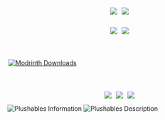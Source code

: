 
<div style="display:flex;justify-content:center;flex-direction:column;">
<br/>
<p style="text-align: center; display: flex; justify-content: center; gap:10px;">
    <a href="https://fabricmc.net/" target="_blank"><img style="display: inline-block; position:relative;" src="https://img.shields.io/badge/mod%20loader-Fabric-brightgreen" /></a>
     <a href="https://github.com/Khazoda/Plushables/tree/1.20-FABRIC" target="_blank"><img style="display: inline-block; position:relative;" src="https://img.shields.io/badge/latest%20version-1.20-blue" /></a>
</p>
<p style="text-align: center; display: flex; justify-content: center; gap:10px;">
    <a href="https://github.com/Khazoda/Plushables/issues" target="_blank"><img style="display: inline-block; position:relative;" src="https://img.shields.io/github/issues/Khazoda/Plushables" /></a>
    <a href="https://github.com/Khazoda/Plushables/tree/1.20-FABRIC" target="_blank"><img style="display: inline-block; position:relative;" src="https://img.shields.io/github/last-commit/Khazoda/Plushables/1.20-FABRIC" /></a>
</p>

<p style="text-align: center; display: flex; justify-content: center; gap:10px;">
    <a href="https://www.curseforge.com/minecraft/mc-mods/plushables"> <img
            src="https://cf.way2muchnoise.eu/full_318603_downloads.svg" alt=""
            style="margin-left: 2px;margin-right: 2px" /></a>

<a href="https://modrinth.com/mod/plushables" style="margin-left: 2px;margin-right: 2px">![Modrinth Downloads](https://img.shields.io/modrinth/dt/plushables?logo=modrinth)</a>
</p>
<p style="text-align: center; display: flex; justify-content: center; gap:10px;">
<a href="https://modrinth.com/mod/fabric-api/versions" target="_blank"><img src="https://github.com/Khazoda/Plushables/raw/1.20-FABRIC/web_assets/download-fabric-api-button.png"></a>
<a href="https://modrinth.com/mod/geckolib/versions" target="_blank"><img src="https://github.com/Khazoda/Plushables/raw/1.20-FABRIC/web_assets/download-geckolib-button.png"></a>
<a href="https://modrinth.com/mod/rei/versions" target="_blank"><img src="https://github.com/Khazoda/Plushables/raw/1.20-FABRIC/web_assets/download-rei-button.png"></a>

</p>
<div style="min-width:100%; display:block;">
<img src="https://raw.githubusercontent.com/Khazoda/Plushables/1.20-FABRIC/web_assets/information-1.0.0.png" alt="Plushables Information" />
<img src="https://raw.githubusercontent.com/Khazoda/Plushables/1.20-FABRIC/web_assets/description-1.0.0.png" alt="Plushables Description" />
</div>
</div>
